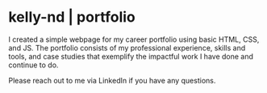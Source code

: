 # kelly-nd | portfolio
I created a simple webpage for my career portfolio using basic HTML, CSS, and JS.
The portfolio consists of my professional experience, skills and tools, and case studies that exemplify the impactful work I have done and continue to do.

Please reach out to me via LinkedIn if you have any questions.
